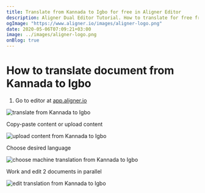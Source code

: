 ```yaml
---
title: Translate from Kannada to Igbo for free in Aligner Editor
description: Aligner Dual Editor Tutorial. How to translate for free from Kannada to Igbo. Aligner is multilingual document management platform. 
ogImage: "https://www.aligner.io/images/aligner-logo.png"
date: 2020-05-06T07:09:21+03:00
image: ../images/aligner-logo.png
onBlog: true
---
```


# How to translate document from Kannada to Igbo

1. Go to editor at [app.aligner.io](https://app.aligner.io "Aligner App web page")

![translate from Kannada to Igbo](../aligner-blank-editor.png "translate from Kannada to Igbo")

Copy-paste content or upload content

![upload content from Kannada to Igbo](../aligner-uploaded-document.png "upload content from Kannada to Igbo")

Choose desired language

![choose machine translation from Kannada to Igbo](../aligner-language-dropdown.png "choose machine translation from Kannada to Igbo")

Work and edit 2 documents in parallel

![edit translation from Kannada to Igbo](../aligner-double-sitded-editor.png "edit translation from Kannada to Igbo")

